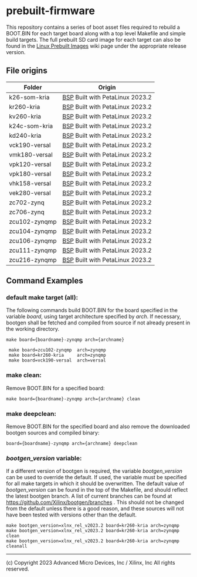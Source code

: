 # prebuilt-firmware
This repository contains a series of boot asset files required to rebuild a BOOT.BIN for each target board along with a top level Makefile and simple build targets.  The full prebuilt SD card image for each target can also be found in the  [Linux Prebuilt Images](https://xilinx-wiki.atlassian.net/wiki/spaces/A/pages/18842316/Linux+Prebuilt+Images) wiki page under the appropriate release version.

## File origins
| Folder        |Origin                                                                                                                                          |
|---------------|------------------------------------------------------------------------------------------------------------------------------------------------|
|k26-som-kria   | [BSP](https://www.xilinx.com/support/download/index.html/content/xilinx/en/downloadNav/embedded-design-tools.html) Built with PetaLinux 2023.2 |
|kr260-kria     | [BSP](https://www.xilinx.com/support/download/index.html/content/xilinx/en/downloadNav/embedded-design-tools.html) Built with PetaLinux 2023.2 |
|kv260-kria     | [BSP](https://www.xilinx.com/support/download/index.html/content/xilinx/en/downloadNav/embedded-design-tools.html) Built with PetaLinux 2023.2 |
|k24c-som-kria  | [BSP](https://www.xilinx.com/support/download/index.html/content/xilinx/en/downloadNav/embedded-design-tools.html) Built with PetaLinux 2023.2 |
|kd240-kria     | [BSP](https://www.xilinx.com/support/download/index.html/content/xilinx/en/downloadNav/embedded-design-tools.html) Built with PetaLinux 2023.2 |
|vck190-versal  | [BSP](https://www.xilinx.com/support/download/index.html/content/xilinx/en/downloadNav/embedded-design-tools.html) Built with PetaLinux 2023.2 |
|vmk180-versal  | [BSP](https://www.xilinx.com/support/download/index.html/content/xilinx/en/downloadNav/embedded-design-tools.html) Built with PetaLinux 2023.2 |
|vpk120-versal  | [BSP](https://www.xilinx.com/support/download/index.html/content/xilinx/en/downloadNav/embedded-design-tools.html) Built with PetaLinux 2023.2 |
|vpk180-versal  | [BSP](https://www.xilinx.com/support/download/index.html/content/xilinx/en/downloadNav/embedded-design-tools.html) Built with PetaLinux 2023.2 |
|vhk158-versal  | [BSP](https://www.xilinx.com/support/download/index.html/content/xilinx/en/downloadNav/embedded-design-tools.html) Built with PetaLinux 2023.2 |
|vek280-versal  | [BSP](https://www.xilinx.com/support/download/index.html/content/xilinx/en/downloadNav/embedded-design-tools.html) Built with PetaLinux 2023.2 |
|zc702-zynq     | [BSP](https://www.xilinx.com/support/download/index.html/content/xilinx/en/downloadNav/embedded-design-tools.html) Built with PetaLinux 2023.2 |
|zc706-zynq     | [BSP](https://www.xilinx.com/support/download/index.html/content/xilinx/en/downloadNav/embedded-design-tools.html) Built with PetaLinux 2023.2 |
|zcu102-zynqmp  | [BSP](https://www.xilinx.com/support/download/index.html/content/xilinx/en/downloadNav/embedded-design-tools.html) Built with PetaLinux 2023.2 |
|zcu104-zynqmp  | [BSP](https://www.xilinx.com/support/download/index.html/content/xilinx/en/downloadNav/embedded-design-tools.html) Built with PetaLinux 2023.2 |
|zcu106-zynqmp  | [BSP](https://www.xilinx.com/support/download/index.html/content/xilinx/en/downloadNav/embedded-design-tools.html) Built with PetaLinux 2023.2 |
|zcu111-zynqmp  | [BSP](https://www.xilinx.com/support/download/index.html/content/xilinx/en/downloadNav/embedded-design-tools.html) Built with PetaLinux 2023.2 |
|zcu216-zynqmp  | [BSP](https://www.xilinx.com/support/download/index.html/content/xilinx/en/downloadNav/embedded-design-tools.html) Built with PetaLinux 2023.2 |


## Command Examples

### default make target (all):
The following commands build BOOT.BIN for the board specified in the variable *board*, using target architecture specified by *arch*.  If necessary, bootgen shall be fetched and compiled from source if not already present in the working directory.

```
make board={boardname}-zynqmp arch={archname}

 make board=zcu102-zynqmp  arch=zynqmp
 make board=kr260-kria     arch=zynqmp
 make board=vck190-versal  arch=versal
```
### make clean:
Remove BOOT.BIN for a specified board:

```
make board={boardname}-zynqmp arch={archname} clean
```

### make deepclean:
Remove BOOT.BIN for the specified board and also remove the downloaded bootgen sources and compiled binary:

```
board={boardname}-zynqmp arch={archname} deepclean
```

### *bootgen_version* variable:

If a different version of bootgen is required, the variable *bootgen_version* can be used to override the default.  If used, the variable must be specified for all make targets in which it should be overwritten.  The default value of *bootgen_version* can be found in the top of the Makefile, and should reflect the latest bootgen branch.  A list of current branches can be found at https://github.com/Xilinx/bootgen/branches .  This should not be changed from the default unless there is a good reason, and these sources will not have been tested with versions other than the default.

```
make bootgen_version=xlnx_rel_v2023.2 board=kr260-kria arch=zynqmp
make bootgen_version=xlnx_rel_v2023.2 board=kr260-kria arch=zynqmp clean
make bootgen_version=xlnx_rel_v2023.2 board=kr260-kria arch=zynqmp cleanall
```

---
(c) Copyright 2023 Advanced Micro Devices, Inc / Xilinx, Inc All rights reserved.
